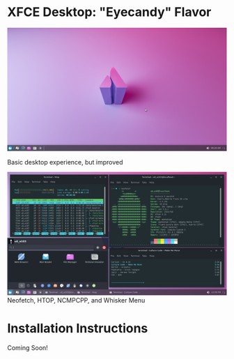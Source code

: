 # XFCE Desktop: "Eyecandy" Flavor

![desktop](./images/desktop.png)

Basic desktop experience, but improved

![manhattan](./images/tile.png)
Neofetch, HTOP, NCMPCPP, and Whisker Menu
# Installation Instructions
Coming Soon!
